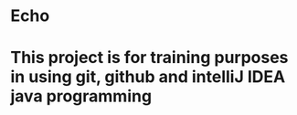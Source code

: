 # Echo
# This project is for training purposes in using git, github and intelliJ IDEA java programming
